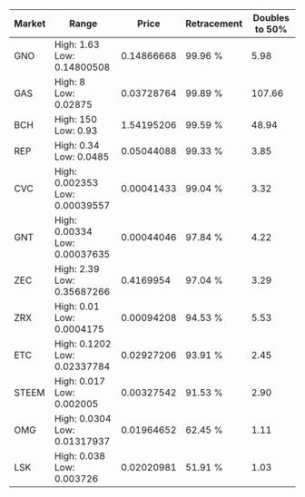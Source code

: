 | Market | Range | Price| Retracement | Doubles to 50% |
| --- | --- | --- | --- | --- |
| GNO | High: 1.63<br />Low: 0.14800508 | 0.14866668 | 99.96 % | 5.98 |
| GAS | High: 8<br />Low: 0.02875 | 0.03728764 | 99.89 % | 107.66 |
| BCH | High: 150<br />Low: 0.93 | 1.54195206 | 99.59 % | 48.94 |
| REP | High: 0.34<br />Low: 0.0485 | 0.05044088 | 99.33 % | 3.85 |
| CVC | High: 0.002353<br />Low: 0.00039557 | 0.00041433 | 99.04 % | 3.32 |
| GNT | High: 0.00334<br />Low: 0.00037635 | 0.00044046 | 97.84 % | 4.22 |
| ZEC | High: 2.39<br />Low: 0.35687266 | 0.4169954 | 97.04 % | 3.29 |
| ZRX | High: 0.01<br />Low: 0.0004175 | 0.00094208 | 94.53 % | 5.53 |
| ETC | High: 0.1202<br />Low: 0.02337784 | 0.02927206 | 93.91 % | 2.45 |
| STEEM | High: 0.017<br />Low: 0.002005 | 0.00327542 | 91.53 % | 2.90 |
| OMG | High: 0.0304<br />Low: 0.01317937 | 0.01964652 | 62.45 % | 1.11 |
| LSK | High: 0.038<br />Low: 0.003726 | 0.02020981 | 51.91 % | 1.03 |
